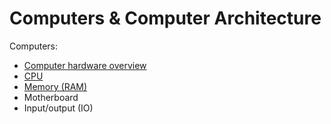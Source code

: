 # Computers & Computer Architecture

Computers:
- [Computer hardware overview](./comparch.hardware.md)
- [CPU](./comparch.cpu.md)
- [Memory (RAM)](./comparch.memory.md)
- Motherboard
- Input/output (IO)
